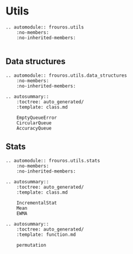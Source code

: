 # Utils

```{eval-rst}
.. automodule:: frouros.utils
    :no-members:
    :no-inherited-members:
```

```{currentmodule} frouros.utils
```

## Data structures

```{eval-rst}
.. automodule:: frouros.utils.data_structures
    :no-members:
    :no-inherited-members:
```

```{eval-rst}
.. autosummary::
    :toctree: auto_generated/
    :template: class.md

    EmptyQueueError
    CircularQueue
    AccuracyQueue
```

## Stats

```{eval-rst}
.. automodule:: frouros.utils.stats
    :no-members:
    :no-inherited-members:
```

```{eval-rst}
.. autosummary::
    :toctree: auto_generated/
    :template: class.md

    IncrementalStat
    Mean
    EWMA
```

```{eval-rst}
.. autosummary::
    :toctree: auto_generated/
    :template: function.md

    permutation
```